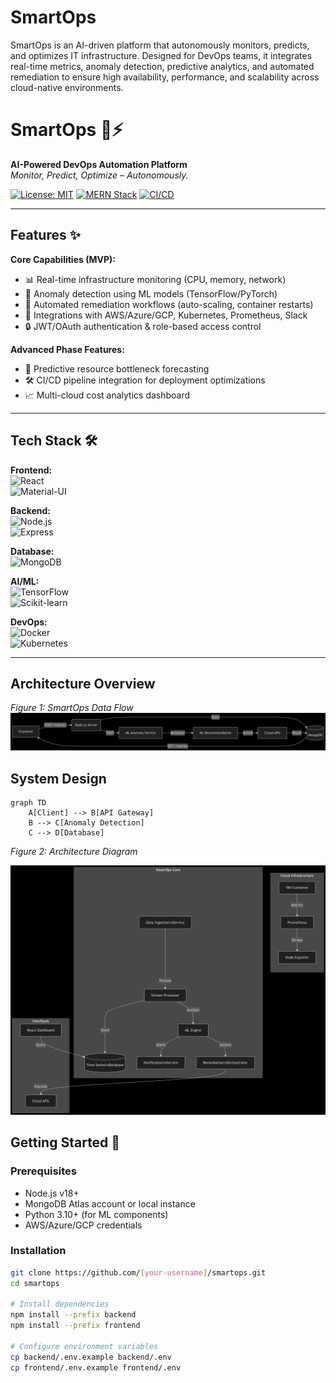 # SmartOps
SmartOps is an AI-driven platform that autonomously monitors, predicts, and optimizes IT infrastructure. Designed for DevOps teams, it integrates real-time metrics, anomaly detection, predictive analytics, and automated remediation to ensure high availability, performance, and scalability across cloud-native environments.
# SmartOps 🤖⚡  
**AI-Powered DevOps Automation Platform**  
*Monitor, Predict, Optimize – Autonomously.*

[![License: MIT](https://img.shields.io/badge/License-MIT-blue.svg)](https://opensource.org/licenses/MIT)
[![MERN Stack](https://img.shields.io/badge/stack-MERN-61DAFB?logo=react&logoColor=white)](https://mernstack.com/)
[![CI/CD](https://img.shields.io/badge/CI/CD-GitHub_Actions-2088FF?logo=github-actions)](https://github.com/features/actions)

---

## Features ✨  
**Core Capabilities (MVP):**  
- 📊 Real-time infrastructure monitoring (CPU, memory, network)  
- 🚨 Anomaly detection using ML models (TensorFlow/PyTorch)  
- 🤖 Automated remediation workflows (auto-scaling, container restarts)  
- 🔌 Integrations with AWS/Azure/GCP, Kubernetes, Prometheus, Slack  
- 🔒 JWT/OAuth authentication & role-based access control  

**Advanced Phase Features:**  
- 🔮 Predictive resource bottleneck forecasting  
- 🛠️ CI/CD pipeline integration for deployment optimizations  
- 📈 Multi-cloud cost analytics dashboard  

---

## Tech Stack 🛠️  
**Frontend:**  
![React](https://img.shields.io/badge/React-20232A?logo=react)  
![Material-UI](https://img.shields.io/badge/Material--UI-0081CB?logo=mui)  

**Backend:**  
![Node.js](https://img.shields.io/badge/Node.js-339933?logo=nodedotjs)  
![Express](https://img.shields.io/badge/Express-000000?logo=express)  

**Database:**  
![MongoDB](https://img.shields.io/badge/MongoDB-47A248?logo=mongodb)  

**AI/ML:**  
![TensorFlow](https://img.shields.io/badge/TensorFlow-FF6F00?logo=tensorflow)  
![Scikit-learn](https://img.shields.io/badge/scikit--learn-F7931E?logo=scikit-learn)  

**DevOps:**  
![Docker](https://img.shields.io/badge/Docker-2496ED?logo=docker)  
![Kubernetes](https://img.shields.io/badge/Kubernetes-326CE5?logo=kubernetes)  

---
## Architecture Overview

*Figure 1: SmartOps Data Flow*
![Data Flow Diagram](assets/dataflow.png)  


## System Design
```mermaid
graph TD
    A[Client] --> B[API Gateway]
    B --> C[Anomaly Detection]
    C --> D[Database]
```
*Figure 2: Architecture Diagram*

![Architecture Diagram](assets/arch.png)  


## Getting Started 🚀  
### Prerequisites  
- Node.js v18+  
- MongoDB Atlas account or local instance  
- Python 3.10+ (for ML components)  
- AWS/Azure/GCP credentials  

### Installation  
```bash
git clone https://github.com/[your-username]/smartops.git
cd smartops

# Install dependencies
npm install --prefix backend
npm install --prefix frontend

# Configure environment variables
cp backend/.env.example backend/.env
cp frontend/.env.example frontend/.env
